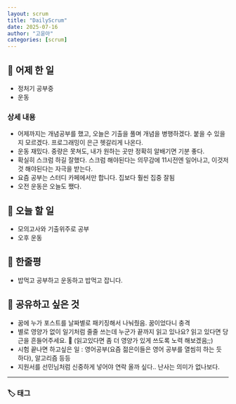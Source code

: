 ```yaml
---
layout: scrum
title: "DailyScrum"
date: 2025-07-16
author: "고윤아"
categories: [scrum]
---
```


## 📝 어제 한 일

- 정처기 공부중
- 운동 

### 상세 내용

- 어제까지는 개념공부를 했고, 오늘은 기출을 풀며 개념을 병행하겠다. 붙을 수 있을 지 모르겠다. 프로그래밍이 은근 헷갈리게 나온다. 
- 운동 재밌다. 중량은 못쳐도, 내가 원하는 곳만 정확히 알배기면 기분 좋다. 
- 확실히 스크럼 하길 잘했다. 스크럼 해야된다는 의무감에 11시전엔 일어나고, 이것저것 해야된다는 자극을 받는다.
- 요즘 공부는 스터디 카페에서만 합니다. 집보다 훨씬 집중 잘됨 
- 오전 운동은 오늘도 쨌다.

## 🎯 오늘 할 일

- 모의고사와 기출위주로 공부 
- 오후 운동

## 💭 한줄평

- 밥먹고 공부하고 운동하고 밥먹고 잡니다.

## 🔗 공유하고 싶은 것

- 꿈에 누가 포스트를 날짜별로 패키징해서 나눠줬음. 꿈이었다니 충격
- 별로 영양가 없이 일기처럼 줄줄 쓰는데 누군가 끝까지 읽고 있나요? 읽고 있다면 당근을 흔들어주세요. 🥕 (읽고있다면 좀 더 영양가 있게 쓰도록 노력 해보겠음;;)
- 시험 끝나면 하고싶은 일 : 영어공부(요즘 젊은이들은 영어 공부를 열씸히 하는 듯 하다), 알고리즘 등등 
- 지원서를 선민님처럼 신중하게 넣어야 연락 올까 싶다.. 난사는 의미가 없나보다. 
---

### 🏷️ 태그

